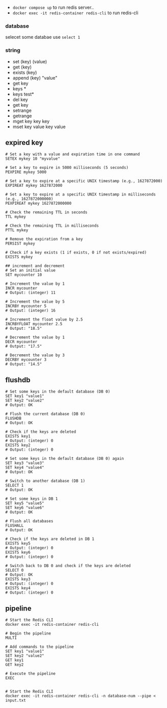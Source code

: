 - `docker compose up` to run redis server..
- `docker exec -it redis-container redis-cli` to run redis-cli

### database

selecet some databae use `select 1`

### string

- set (key) (value)
- get (key)
- exists (key)
- append (key) "value"
- get key
- keys *
- keys test*
- del key
- get key
- setrange
- getrange
- mget key key key
- mset key value key value

## expired key
```
# Set a key with a value and expiration time in one command
SETEX mykey 10 "myvalue"

# Set a key to expire in 5000 milliseconds (5 seconds)
PEXPIRE mykey 5000

# Set a key to expire at a specific UNIX timestamp (e.g., 1627872000)
EXPIREAT mykey 1627872000

# Set a key to expire at a specific UNIX timestamp in milliseconds (e.g., 1627872000000)
PEXPIREAT mykey 1627872000000

# Check the remaining TTL in seconds
TTL mykey

# Check the remaining TTL in milliseconds
PTTL mykey

# Remove the expiration from a key
PERSIST mykey

# Check if a key exists (1 if exists, 0 if not exists/expired)
EXISTS mykey

## increment and decrement
# Set an initial value
SET mycounter 10

# Increment the value by 1
INCR mycounter
# Output: (integer) 11

# Increment the value by 5
INCRBY mycounter 5
# Output: (integer) 16

# Increment the float value by 2.5
INCRBYFLOAT mycounter 2.5
# Output: "18.5"

# Decrement the value by 1
DECR mycounter
# Output: "17.5"

# Decrement the value by 3
DECRBY mycounter 3
# Output: "14.5"
```
## flushdb
```
# Set some keys in the default database (DB 0)
SET key1 "value1"
SET key2 "value2"
# Output: OK

# Flush the current database (DB 0)
FLUSHDB
# Output: OK

# Check if the keys are deleted
EXISTS key1
# Output: (integer) 0
EXISTS key2
# Output: (integer) 0

# Set some keys in the default database (DB 0) again
SET key3 "value3"
SET key4 "value4"
# Output: OK

# Switch to another database (DB 1)
SELECT 1
# Output: OK

# Set some keys in DB 1
SET key5 "value5"
SET key6 "value6"
# Output: OK

# Flush all databases
FLUSHALL
# Output: OK

# Check if the keys are deleted in DB 1
EXISTS key5
# Output: (integer) 0
EXISTS key6
# Output: (integer) 0

# Switch back to DB 0 and check if the keys are deleted
SELECT 0
# Output: OK
EXISTS key3
# Output: (integer) 0
EXISTS key4
# Output: (integer) 0
```

## pipeline
```
# Start the Redis CLI
docker exec -it redis-container redis-cli

# Begin the pipeline
MULTI

# Add commands to the pipeline
SET key1 "value1"
SET key2 "value2"
GET key1
GET key2

# Execute the pipeline
EXEC


# Start the Redis CLI
docker exec -it redis-container redis-cli -n database-num --pipe < input.txt
```
